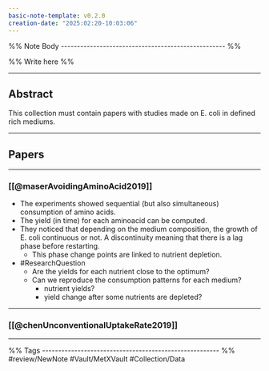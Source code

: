 ```yaml
---
basic-note-template: v0.2.0
creation-date: "2025:02:20-10:03:06"
---
```


%% Note Body --------------------------------------------------- %%

%% Write here %%


******
## Abstract

This collection must contain papers with studies made on E. coli in defined rich mediums.

******
## Papers

***
### [[@maserAvoidingAminoAcid2019]]

- The experiments showed sequential (but also simultaneous) consumption of amino acids.
- The yield (in time) for each aminoacid can be computed.
- They noticed that depending on the medium composition, the growth of E. coli continuous or not. A discontinuity meaning that there is a lag phase before restarting. 
	- This phase change points are linked to nutrient depletion. 
- #ResearchQuestion 
	- Are the yields for each nutrient close to the optimum?
	- Can we reproduce the consumption patterns for each medium?
		- nutrient yields?
		- yield change after some nutrients are depleted?

***
### [[@chenUnconventionalUptakeRate2019]]


___

%% Tags ------------------------------------------------------- %%
#review/NewNote
#Vault/MetXVault 
#Collection/Data

